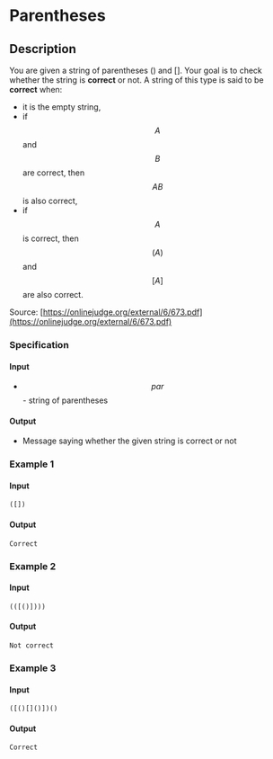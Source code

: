 # Parentheses

## Description

You are given a string of parentheses () and [].
Your goal is to check whether the string is **correct** or not.
A string of this type is said to be **correct** when:
* it is the empty string,
* if $$A$$ and $$B$$ are correct, then $$AB$$ is also correct,
* if $$A$$ is correct, then $$(A)$$ and $$[A]$$ are also correct.


Source: [https://onlinejudge.org/external/6/673.pdf](https://onlinejudge.org/external/6/673.pdf)

### Specification

#### Input

* $$par$$ - string of parentheses

#### Output

* Message saying whether the given string is correct or not

### Example 1

#### Input

```
([])
```

#### Output

```
Correct
```

### Example 2

#### Input

```
(([()])))
```

#### Output

```
Not correct
```

### Example 3

#### Input

```
([()[]()])()
```

#### Output

```
Correct
```